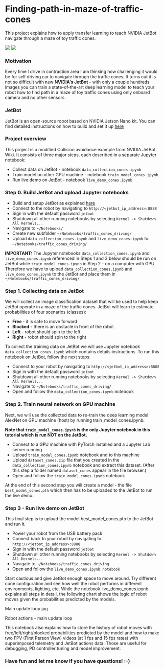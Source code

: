 # Finding-path-in-maze-of-traffic-cones
This project explains how to apply transfer learning to teach NVIDIA JetBot navigate through a maze of toy traffic cones. 

![](misc/jetbot_traffic_cones.gif)
![](misc/jetbot_traffic_cones17.gif)

### Motivation
Every time I drive in contraction area I am thinking how challenging it would be for self driving car to navigate through the traffic cones. It turns out it is not so difficult with new **NVIDIA's JetBot** - with only a couple hundreds images you can train a state-of-the-art deep learning model to teach your robot how to find path in a maze of toy traffic cones using only onboard camera and no other sensors.

### JetBot
JetBot is an open-source robot based on NVIDIA Jetson Nano kit. You can find detailed instructions on how to build and set it up [here](https://github.com/NVIDIA-AI-IOT/jetbot/wiki)

### Project overview
This project is a modified Collision avoidance example from NVIDIA JetBot Wiki. It consists of three major steps, each described in a separate Jupyter notebook:
- Collect data on JetBot - notebook ``data_collection_cones.ipynb``
- Train model on other GPU machine - notebook ``train_model_cones.ipynb``
- Run live demo on JetBot - notebook ``live_demo_cones.ipynb``

### Step 0. Build JetBot and upload Jupyter notebooks

- Build and setup JetBot as explained [here](https://github.com/NVIDIA-AI-IOT/jetbot/wiki)
- Connect to the robot by navigating to ``http://<jetbot_ip_address>:8888``
- Sign in with the default password ``jetbot``
- Shutdown all other running notebooks by selecting ``Kernel -> Shutdown All Kernels...``
- Navigate to ``~/Notebooks/``
- Create new subfolder ``~/Notebooks/traffic_cones_driving/``
- Upload ``data_collection_cones.ipynb`` and ``live_demo_cones.ipynb`` to  ``~/Notebooks/traffic_cones_driving/``

**IMPORTANT:** The Jupyter notebooks ``data_collection_cones.ipynb`` and ``live_demo_cones.ipynb`` referenced in Steps 1 and 3 below should be run on JetBot while ``train_model_cones.ipynb`` in Step 2 - on a computer with GPU. Therefore we have to upload  ``data_collection_cones.ipynb`` and ``live_demo_cones.ipynb`` to the JetBot and place them in ``~/Notebooks/traffic_cones_driving/``

### Step 1. Collecting data on JetBot

We will collect an image classification dataset that will be used to help keep JetBot operate in a maze of the traffic cones. JetBot will learn to estimate probabilities of  four scenarios (classes):
- **Free** - it is safe to move forward
- **Blocked** - there is an obstacle in front of the robot
- **Left** - robot should spin to the left
- **Right** - robot should spin to the right

To collect the training data on JetBot we will use Jupyter notebook ``data_collection_cones.ipynb`` which contains details instructions. To run this notebook on JetBot, follow the next steps:
- Connect to your robot by navigating to ``http://<jetbot_ip_address>:8888``
- Sign in with the default password ``jetbot``
- Shutdown all other running notebooks by selecting ``Kernel -> Shutdown All Kernels...``
- Navigate to ``~/Notebooks/traffic_cones_driving/``
- Open and follow the ``data_collection_cones.ipynb`` notebook

### Step 2. Train neural network on GPU machine

Next, we will use the collected data to re-train the deep learning model AlexNet on GPU machine (host) by running  train_model_cones.ipynb. 

**Note that ``train_model_cones.ipynb`` is the only Jupyter notebook in this tutorial which is run NOT on the JetBot.**

- Connect to a GPU machine with PyTorch installed and a Jupyter Lab server running
- Upload ``train_model_cones.ipynb`` notebook and to this machine
- Upload  ``dataset_cones.zip`` file that you created in the ``data_collection_cones.ipynb`` notebook and extract this dataset. (After this step a folder named ``dataset_cones`` appear in the file browser.)
- Open and follow the ``train_model_cones.ipynb`` notebook

At the end of this second step you will create a model - the file ``best_model_cones.pth`` which then has to be uploaded to the JetBot to run the live demo.

### Step 3 - Run live demo on JetBot

This final step is to upload the model best_model_cones.pth to the JetBot and run it.
- Power your robot from the USB battery pack
- Connect back to your robot by navigating to ``http://<jetbot_ip_address>:8888``
- Sign in with the default password ``jetbot``
- Shutdown all other running notebooks by selecting ``Kernel -> Shutdown All Kernels...``
- Navigate to ``~/Notebooks/traffic_cones_driving``
- Open and follow the ``live_demo_cones.ipynb notebook``

Start cautious and give JetBot enough space to move around. Try different cone configuration and see how well the robot performs in different environments, lighting, etc. While the notebook live_demo_cones.ipynb explains all steps in detail, the following chart shows the logic of robot moves given the probabilities predicted by the models.

Main update loop.jpg

Robot actions - main update loop

This notebook also explains how to store the history of robot moves with free/left/right/blocked probabilities predicted by the model and how to make two FPV (First Person View) videos (at 1 fps and 15 fps rates) with superimposed telemetry and JetBot actions data. Those are useful for debugging, PD controller tuning and model improvement.

### Have fun and let me know if you have questions! :-)
